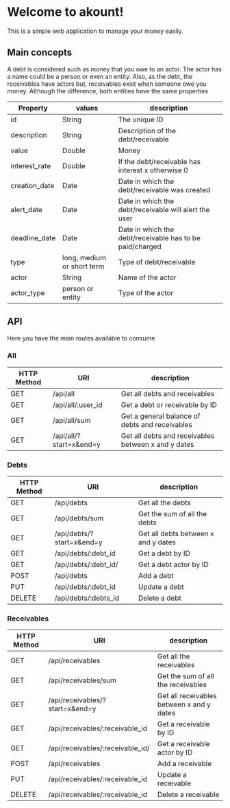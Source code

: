 # Welcome to akount!

This is a simple web application to manage your money easily.

## Main concepts

A debt is considered such as money that you owe to an actor. The actor has a name could be a person or even an entity. Also, as the debt, the receivables have actors but, receivables exist when someone owe you money. Although the difference, both entities have the same properties

|Property   |  values |  description |
|---|---|---|
| id |  String  | The unique ID |
| description |  String | Description of the debt/receivable |
| value | Double  | Money  |
| interest_rate | Double  | If the debt/receivable has interest x otherwise 0 |
| creation_date | Date  | Date in which the debt/receivable was created |
| alert_date | Date  | Date in which the debt/receivable will alert the user |
| deadline_date | Date  | Date in which the debt/receivable has to be paid/charged |
| type | long, medium or short term |  Type of debt/receivable |
| actor | String  | Name of the actor |
| actor_type | person or entity  | Type of the actor |




## API
Here you have the main routes available to consume

### All

|HTTP Method   |  URI |  description |
|---|---|---|
| GET | /api/all |  Get all debts and receivables  |
| GET |  /api/all/:user_id  | Get a debt or receivable by ID |
| GET |  /api/all/sum  | Get a general balance of debts and receivables |
| GET |  /api/all/?start=x&end=y  | Get all debts and receivables between x and y dates |

### Debts

|HTTP Method   |  URI |  description |
|---|---|---|
| GET | /api/debts |  Get all the debts  |
| GET | /api/debts/sum |  Get the sum of all the debts  |
| GET |  /api/debts/?start=x&end=y  | Get all debts between x and y dates|
| GET |  /api/debts/:debt_id  | Get a debt by ID |
| GET |  /api/debts/:debt_id/  | Get a debt actor by ID |
| POST  |  /api/debts | Add a debt  |
| PUT  | /api/debts/:debt_id  |  Update a debt |
| DELETE  |  /api/debts/:debts_id |  Delete a debt |

### Receivables

|HTTP Method   |  URI |  description |
|---|---|---|
| GET | /api/receivables |  Get all the receivables  |
| GET | /api/receivables/sum |  Get the sum of all the receivables  |
| GET |  /api/receivables/?start=x&end=y  | Get all receivables between x and y dates |
| GET |  /api/receivables/:receivable_id  | Get a receivable by ID |
| GET |  /api/receivables/:receivable_id/  | Get a receivable actor by ID |
| POST  |  /api/receivables | Add a receivable  |
| PUT  | /api/receivables/:receivable_id  |  Update a receivable |
| DELETE  |  /api/receivables/:receivable_id |  Delete a receivable |
